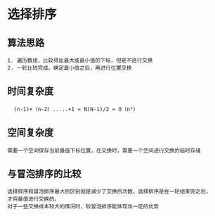 
# 选择排序
## 算法思路
    1. 遍历数组，比较得出最大或最小值的下标，但是不进行交换
    2. 一轮比较完成。确定最小值之后，再进行位置交换
## 时间复杂度
      (n-1)+（n-2）.....+1 ≈ N(N-1)/2 ≈ O（n²）
## 空间复杂度
    需要一个空间保存当前最值下标位置，在交换时，需要一个空间进行交换的临时存储
## 与冒泡排序的比较
    选择排序和冒泡排序最大的区别就是减少了交换的次数。选择排序是在一轮结束完之后，
    才将最值进行交换的。
    对于一些交换成本较大的情况时，较冒泡排序能体现出一定的优势
    